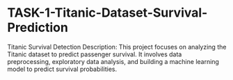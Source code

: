 # TASK-1-Titanic-Dataset-Survival-Prediction
Titanic Survival Detection Description: This project focuses on analyzing the Titanic dataset to predict passenger survival. It involves data preprocessing, exploratory data analysis, and building a machine learning model to predict survival probabilities.
